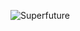 ![Superfuture](https://user-images.githubusercontent.com/19868756/103546764-87487d80-4ec9-11eb-82b4-fc225be83ac2.jpg)
